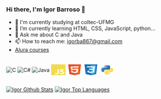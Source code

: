 ### Hi there, I'm Igor Barroso 👋

- 🔭 I'm currently studying at coltec-UFMG
- 🌱 I’m currently learning HTML, CSS, JavaScript, python...
- 💬 Ask me about C and Java
- 📫 How to reach me: igorba867@gmail.com
- <a href="https://cursos.alura.com.br/user/igorba867/fullCertificate/6eae8eb7737e6b9bdc12ff98d20f6ae6" target="_blank">Alura courses</a>

<div style="display: inline_block"><br>
  <img align="center" alt="C" height="30" width="40" src="https://cdn.jsdelivr.net/gh/devicons/devicon/icons/c/c-original.svg" />
  <img align="center" alt="C#" height="30" width="40" src="https://cdn.jsdelivr.net/gh/devicons/devicon/icons/csharp/csharp-original.svg" />
  <img align="center" alt="Java" height="30" width="40" src="https://cdn.jsdelivr.net/gh/devicons/devicon/icons/java/java-original.svg" />
  <img align="center" alt="JavaScript" height="30" width="40" src="https://raw.githubusercontent.com/devicons/devicon/master/icons/javascript/javascript-plain.svg">
  <img align="center" alt="HTML" height="30" width="40" src="https://raw.githubusercontent.com/devicons/devicon/master/icons/html5/html5-original.svg">
  <img align="center" alt="CSS" height="30" width="40" src="https://raw.githubusercontent.com/devicons/devicon/master/icons/css3/css3-original.svg">
  <img align="center" alt="Python" height="30" width="40" src="https://raw.githubusercontent.com/devicons/devicon/master/icons/python/python-original.svg">
</div>

## 

<a href="https://github.com/IgorBarrosoAlmeida"><img alt="Igor Github Stats" height="180em" src="https://github-readme-stats.vercel.app/api?username=IgorBarrosoAlmeida&show_icons=true&count_private=true&theme=react&hide_border=true&bg_color=0D1115" /></a> <a href="https://github.com/IgorBarrosoAlmeida"><img alt="Igor Top Languages" height="180em" src="https://github-readme-stats.vercel.app/api/top-langs/?username=IgorBarrosoAlmeida&langs_count=8&count_private=true&layout=compact&theme=react&hide_border=true&bg_color=0D1115" />
</a>

<!--
<a href="https://github.com/IgorBarrosoAlmeida"><img alt="Igor Github Stats" height="180em" src="https://github-readme-stats.vercel.app/api?username=IgorBarrosoAlmeida&show_icons=true&count_private=true&theme=react&hide_border=true&bg_color=0D1115" /></a>
<a href="https://github.com/IgorBarrosoAlmeida"><img alt="Igor Top Languages" height="180em" src="https://github-readme-stats.vercel.app/api/top-langs/?username=IgorBarrosoAlmeida&langs_count=8&count_private=true&layout=compact&theme=react&hide_border=true&bg_color=0D1115" /></a>


<a href="https://github.com/IgorBarrosoAlmeida"><img alt="Igor Github Stats" height="180em" src="https://github-readme-stats.vercel.app/api?username=igorbarrosoalmeida&show_icons=true&theme=radical" /></a>
<a href="https://github.com/IgorBarrosoAlmeida"><img alt="Igor Top Languages" height="180em" src="https://github-readme-stats.vercel.app/api/top-langs/?username=igorbarrosoalmeida&layout=compact&theme=radical&langs_count=8" /></a>

<a href="https://github.com/IgorBarrosoAlmeida"><img alt="Igor Top Languages" height="180em" src="https://github-readme-stats.vercel.app/api/top-langs/?username=igorbarrosoalmeida&langs_count=8&layout=compact&theme=radical" /></a>



![Anurag's GitHub stats](https://github-readme-stats.vercel.app/api?username=igorbarrosoalmeida&show_icons=true&theme=radical)
[![Top Langs](https://github-readme-stats.vercel.app/api/top-langs/?username=igorbarrosoalmeida&layout=compact&theme=radical&langs_count=8)](https://github.com/IgorBarrosoAlmeida)


<a href="https://github.com/IgorBarrosoAlmeida">
<img alt="Igor Top Languages" height="180em" src="https://github-readme-stats.vercel.app/api/top-langs/?username=igorbarrosoalmeida&langs_count=8&count_private=true&layout=compact&theme=react&hide_border=true&bg_color=0D1115" /></a>

![Anurag's GitHub stats](https://github-readme-stats.vercel.app/api?username=igorbarrosoalmeida&show_icons=true&theme=radical) 
[![Top Langs](https://github-readme-stats.vercel.app/api/top-langs/?username=igorbarrosoalmeida&layout=compact&theme=radical&langs_count=8)](https://github.com/IgorBarrosoAlmeida) 

<img src="https://user-images.githubusercontent.com/73097560/115834477-dbab4500-a447-11eb-908a-139a6edaec5c.gif"><br><br>

<a href="https://github.com/IgorBarrosoAlmeida"> <img src="https://github-readme-stats.vercel.app/api?username=igorbarrosoalmeida&include_all_commits=true&show_icons=true&line_height=20&title_color=7A7ADB&icon_color=2234AE&text_color=D3D3D3&bg_color=0,000000,130F40" height="180em"/>
  <img src="https://github-readme-stats.vercel.app/api/top-langs?username=igorbarrosoalmeida&show_icons=true&layout=compact&line_height=20&title_color=7A7ADB&icon_color=2234AE&text_color=D3D3D3&bg_color=0,000000,130F40" height="180em" alt="0xabdulkhalid"/></a>
-->
